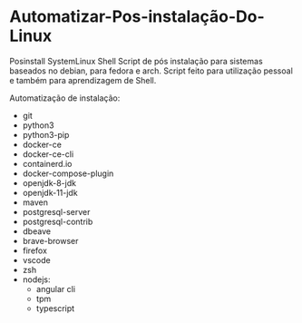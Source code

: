 # Automatizar-Pos-instalação-Do-Linux

Posinstall SystemLinux
Shell Script de pós instalação para sistemas baseados no debian, para fedora e arch. Script feito para utilização pessoal e também para aprendizagem de Shell.

Automatização de instalação:

- git
- python3
- python3-pip
- docker-ce
- docker-ce-cli
- containerd.io
- docker-compose-plugin
- openjdk-8-jdk 
- openjdk-11-jdk
- maven
- postgresql-server
- postgresql-contrib
- dbeave
- brave-browser
- firefox
- vscode
- zsh
- nodejs:
  - angular cli
  - tpm
  - typescript
